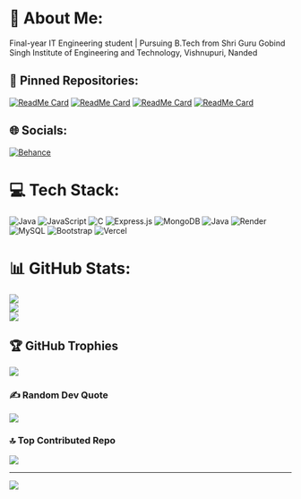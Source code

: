 # 💫 About Me:
Final-year IT Engineering student | Pursuing B.Tech from Shri Guru Gobind Singh Institute of Engineering and Technology, Vishnupuri, Nanded

## 📌 Pinned Repositories:
[![ReadMe Card](https://github-readme-stats.vercel.app/api/pin/?username=ashutosht123&repo=repository1&theme=dark)](https://github.com/ashutosht123/Seva)
[![ReadMe Card](https://github-readme-stats.vercel.app/api/pin/?username=ashutosht123&repo=repository2&theme=dark)](https://github.com/ashutosht123/Wanderlust)
[![ReadMe Card](https://github-readme-stats.vercel.app/api/pin/?username=ashutosht123&repo=repository3&theme=dark)](https://github.com/ashutosht123/repository3)
[![ReadMe Card](https://github-readme-stats.vercel.app/api/pin/?username=ashutosht123&repo=repository4&theme=dark)](https://github.com/ashutosht123/repository4)

## 🌐 Socials:
[![Behance](https://img.shields.io/badge/Behance-1769ff?logo=behance&logoColor=white)](https://behance.net/ashutosht123)

# 💻 Tech Stack:
![Java](https://img.shields.io/badge/java-%23ED8B00.svg?style=for-the-badge&logo=openjdk&logoColor=white) ![JavaScript](https://img.shields.io/badge/javascript-%23323330.svg?style=for-the-badge&logo=javascript&logoColor=%23F7DF1E) ![C](https://img.shields.io/badge/c-%2300599C.svg?style=for-the-badge&logo=c&logoColor=white) ![Express.js](https://img.shields.io/badge/express.js-%23404d59.svg?style=for-the-badge&logo=express&logoColor=%2361DAFB) ![MongoDB](https://img.shields.io/badge/MongoDB-%234ea94b.svg?style=for-the-badge&logo=mongodb&logoColor=white) ![Java](https://img.shields.io/badge/java-%23ED8B00.svg?style=for-the-badge&logo=openjdk&logoColor=white) ![Render](https://img.shields.io/badge/Render-%46E3B7.svg?style=for-the-badge&logo=render&logoColor=white) ![MySQL](https://img.shields.io/badge/mysql-4479A1.svg?style=for-the-badge&logo=mysql&logoColor=white) ![Bootstrap](https://img.shields.io/badge/bootstrap-%238511FA.svg?style=for-the-badge&logo=bootstrap&logoColor=white) ![Vercel](https://img.shields.io/badge/vercel-%23000000.svg?style=for-the-badge&logo=vercel&logoColor=white)

# 📊 GitHub Stats:
![](https://github-readme-stats.vercel.app/api?username=ashutosht123&theme=dark&hide_border=false&include_all_commits=true&count_private=true)<br/>
![](https://github-readme-streak-stats.herokuapp.com/?user=ashutosht123&theme=dark&hide_border=false)<br/>
![](https://github-readme-stats.vercel.app/api/top-langs/?username=ashutosht123&theme=dark&hide_border=false&include_all_commits=true&count_private=true&layout=compact)

## 🏆 GitHub Trophies
![](https://github-profile-trophy.vercel.app/?username=ashutosht123&theme=radical&no-frame=false&no-bg=true&margin-w=4)

### ✍️ Random Dev Quote
![](https://quotes-github-readme.vercel.app/api?type=horizontal&theme=radical)

### 🔝 Top Contributed Repo
![](https://github-contributor-stats.vercel.app/api?username=ashutosht123&limit=5&theme=dark&combine_all_yearly_contributions=true)

---
[![](https://visitcount.itsvg.in/api?id=ashutosht123&icon=0&color=0)](https://visitcount.itsvg.in)

<!-- Proudly created with GPRM ( https://gprm.itsvg.in ) -->
